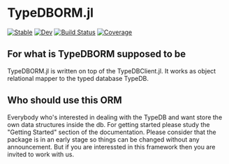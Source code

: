 # TypeDBORM.jl

[![Stable](https://img.shields.io/badge/docs-stable-blue.svg)](https://Humans-of-Julia.github.io/TypeDBORM.jl/stable)
[![Dev](https://img.shields.io/badge/docs-dev-blue.svg)](https://Humans-of-Julia.github.io/TypeDBORM.jl/dev)
[![Build Status](https://github.com/Humans-of-Julia/TypeDBORM/workflows/CI/badge.svg)](https://github.com/Humans-of-Julia/TypeDBORM.jl/actions)
[![Coverage](https://codecov.io/gh/Humans-of-Julia/TypeDBORM/branch/master/graph/badge.svg)](https://codecov.io/gh/Humans-of-Julia/TypeDBORM.jl)

## For what is TypeDBORM supposed to be

TypeDBORM.jl is written on top of the TypeDBClient.jl. It works as object relational mapper to the typed database TypeDB.

## Who should use this ORM

Everybody who's interested in dealing with the TypeDB and want store the own data structures inside the db. For getting started please study the "Getting Started" section of the documentation.
Please consider that the package is in an early stage so things can be changed without any announcement. But if you are interessted in this framework then you are invited to work with us.

